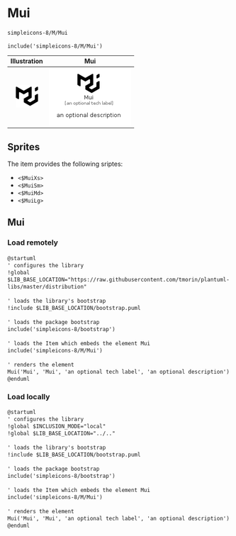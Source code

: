 # Mui


```text
simpleicons-8/M/Mui
```

```text
include('simpleicons-8/M/Mui')
```



| Illustration | Mui |
| :---: | :---: |
| ![illustration for Illustration](../../simpleicons-8/M/Mui.png) | ![illustration for Mui](../../simpleicons-8/M/Mui.Local.png) |



## Sprites
The item provides the following sriptes:

- `<$MuiXs>`
- `<$MuiSm>`
- `<$MuiMd>`
- `<$MuiLg>`





## Mui

### Load remotely
```plantuml
@startuml
' configures the library
!global $LIB_BASE_LOCATION="https://raw.githubusercontent.com/tmorin/plantuml-libs/master/distribution"

' loads the library's bootstrap
!include $LIB_BASE_LOCATION/bootstrap.puml

' loads the package bootstrap
include('simpleicons-8/bootstrap')

' loads the Item which embeds the element Mui
include('simpleicons-8/M/Mui')

' renders the element
Mui('Mui', 'Mui', 'an optional tech label', 'an optional description')
@enduml
```

### Load locally
```plantuml
@startuml
' configures the library
!global $INCLUSION_MODE="local"
!global $LIB_BASE_LOCATION="../.."

' loads the library's bootstrap
!include $LIB_BASE_LOCATION/bootstrap.puml

' loads the package bootstrap
include('simpleicons-8/bootstrap')

' loads the Item which embeds the element Mui
include('simpleicons-8/M/Mui')

' renders the element
Mui('Mui', 'Mui', 'an optional tech label', 'an optional description')
@enduml
```

